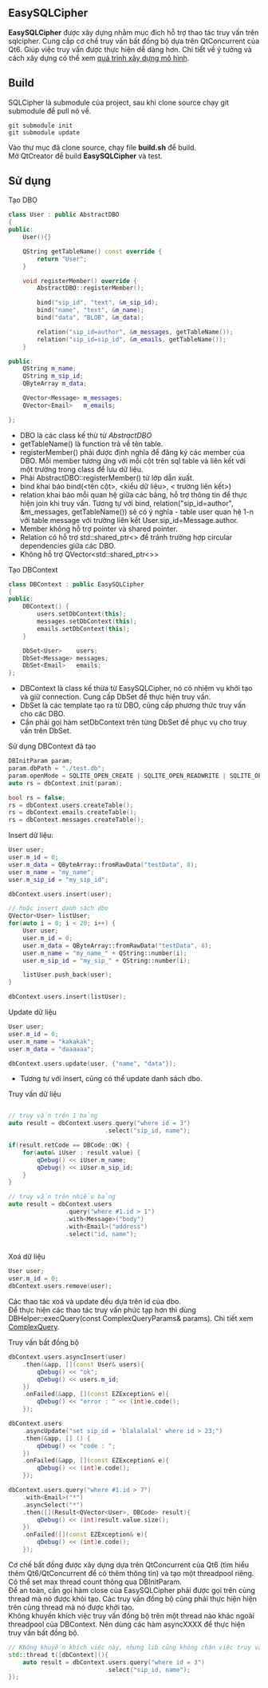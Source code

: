 ## EasySQLCipher

**EasySQLCipher** được xây dựng nhằm mục đích hỗ trợ thao tác truy vấn trên sqlcipher. Cung cấp cơ chế truy vấn bất đồng bộ dựa trên QtConcurrent của Qt6. Giúp việc truy vấn được thực hiện dễ dàng hơn. Chi tiết về ý tưởng và cách xây dựng có thể xem [quá trình xây dựng mô hình](./doc/README.md).  

## Build
SQLCipher là submodule của project, sau khi clone source chạy git submodule để pull nó về.

```
git submodule init
git submodule update
```

Vào thư mục đã clone source, chạy file **build.sh** để build.  
Mở QtCreator để build **EasySQLCipher** và test.

## Sử dụng

Tạo DBO

```cpp
class User : public AbstractDBO
{
public:
    User(){}

    QString getTableName() const override {
        return "User";
    }

    void registerMember() override {
        AbstractDBO::registerMember();

        bind("sip_id", "text", &m_sip_id);
        bind("name", "text", &m_name);
        bind("data", "BLOB", &m_data);

        relation("sip_id=author", &m_messages, getTableName());
        relation("sip_id=sip_id", &m_emails, getTableName());
    }

public:
    QString m_name;
    QString m_sip_id;
    QByteArray m_data;

    QVector<Message> m_messages;
    QVector<Email>   m_emails;

};
```

- DBO là các class kế thừ từ *AbstractDBO*
- getTableName() là function trả về tên table.
- registerMember() phải được định nghĩa để đăng ký các member của DBO. Mỗi member tương ứng với mỗi cột trên sql table và liên kết với một trường trong class để lưu dữ liệu.
- Phải AbstractDBO::registerMember() từ lớp dẫn xuất.
- bind khai báo bind(\<tên cột\>, \<kiểu dữ liệu\>, \< trường liên kết\>)
- relation khai báo mỗi quan hệ giữa các bảng, hỗ trợ thông tin để thực hiện join khi truy vấn. Tương tự với bind, relation("sip_id=author", &m_messages, getTableName()) sẽ có ý nghĩa - table user quan hệ 1-n với table message với trường liên kết User.sip_id=Message.author.  
- Member không hỗ trợ pointer và shared pointer.
- Relation có hỗ trợ std::shared_ptr\<\> để tránh trường hợp circular dependencies giữa các DBO.
- Không hỗ trợ QVector<std::shared_ptr<>>

Tạo DBContext

```cpp
class DBContext : public EasySQLCipher
{
public:
    DBContext() {
        users.setDbContext(this);
        messages.setDbContext(this);
        emails.setDbContext(this);
    }

    DbSet<User>    users;
    DbSet<Message> messages;
    DbSet<Email>   emails;
};
```

- DBContext là class kế thừa từ EasySQLCipher, nó có nhiệm vụ khởi tạo và giữ connection. Cung cấp DbSet để thực hiện truy vấn.
- DbSet là các template tạo ra từ DBO, cũng cấp phương thức truy vấn cho các DBO.
- Cần phải gọi hàm setDbContext trên từng DbSet để phục vụ cho truy vấn trên DbSet. 

Sử dụng DBContext đã tạo

```cpp
DBInitParam param;
param.dbPath = "./test.db";
param.openMode = SQLITE_OPEN_CREATE | SQLITE_OPEN_READWRITE | SQLITE_OPEN_FULLMUTEX;
auto rs = dbContext.init(param);

bool rs = false;
rs = dbContext.users.createTable();
rs = dbContext.emails.createTable();
rs = dbContext.messages.createTable();
```

Insert dữ liệu:  

```cpp
User user;
user.m_id = 0;
user.m_data = QByteArray::fromRawData("testData", 8);
user.m_name = "my_name";
user.m_sip_id = "my_sip_id";

dbContext.users.insert(user);

// hoặc insert danh sách dbo
QVector<User> listUser;
for(auto i = 0; i < 20; i++) {
    User user;
    user.m_id = 0;
    user.m_data = QByteArray::fromRawData("testData", 8);
    user.m_name = "my_name_" + QString::number(i);
    user.m_sip_id = "my_sip_" + QString::number(i);

    listUser.push_back(user);
}

dbContext.users.insert(listUser);
```

Update dữ liệu

```cpp
User user;
user.m_id = 0;
user.m_name = "kakakak";
user.m_data = "daaaaaa";

dbContext.users.update(user, {"name", "data"});
```

- Tương tự với insert, cũng có thể update danh sách dbo.

Truy vấn dữ liệu

```cpp

// truy vấn trên 1 bảng
auto result = dbContext.users.query("where id = 3")
                           .select("sip_id, name");

if(result.retCode == DBCode::OK) {
    for(auto& iUser : result.value) {
        qDebug() << iUser.m_name;
        qDebug() << iUser.m_sip_id;
    }
}

// truy vấn trên nhiều bảng
auto result = dbContext.users
                .query("where #1.id > 1")
                .with<Message>("body")
                .with<Email>("address")
                .select("id, name");
    
```

Xoá dữ liệu

```cpp
User user;
user.m_id = 0;
dbContext.users.remove(user);
```

Các thao tác xoá và update đều dựa trên id của dbo.  
Để thực hiện các thao tác truy vấn phức tạp hơn thì dùng DBHelper::execQuery(const ComplexQueryParams& params). Chi tiết xem [ComplexQuery](./doc/README.md).  

Truy vấn bất đồng bộ

```cpp
dbContext.users.asyncInsert(user)
    .then(&app, [](const User& users){
        qDebug() << "ok";
        qDebug() << users.m_id;
    })
    .onFailed(&app, [](const EZException& e){
        qDebug() << "error : " << (int)e.code();
    });

dbContext.users
    .asyncUpdate("set sip_id = 'blalalalal' where id > 23;")
    .then(&app, [] () {
        qDebug() << "code : ";
    })
    .onFailed(&app, [](const EZException& e){
        qDebug() << (int)e.code();
    });

dbContext.users.query("where #1.id > 7")
    .with<Email>("*")
    .asyncSelect("*")
    .then([](Result<QVector<User>, DBCode> result){
        qDebug() << (int)result.value.size();
    })
    .onFailed([](const EZException& e){
        qDebug() << (int)e.code();
    });
```

Cơ chế bất đồng được xây dựng dựa trên QtConcurrent của Qt6 (tìm hiểu thêm Qt6/QtConcurrent để có thêm thông tin) và tạo một threadpool riêng. Có thể set max thread count thông qua DBInitParam.  
Để an toàn, cần gọi hàm close của EasySQLCipher phải được gọi trên cùng thread mà nó được khỏi tạo. Các truy vấn đồng bộ cũng phải thực hiện hiện trên cùng thread mà nó được khởi tạo.  
Không khuyến khích việc truy vấn đồng bộ trên một thread nào khác ngoài threadpool của DBContext. Nên dùng các hàm asyncXXXX để thực hiện truy vấn bất đồng bộ.  

```cpp
// Không khuyến khích việc này, nhưng lib cũng không chặn việc truy vấn ngoài threadpool. Khi bắt buộc phải thực hiện phương thức truy vấn này thì người dùng phải tự quản lý các vấn đề liên quan đến multithread.
std::thread t([dbContext](){
    auto result = dbContext.users.query("where id = 3")
                           .select("sip_id, name");
});
```




